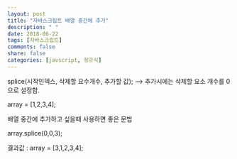 ```yaml
---
layout: post
title: "자바스크립트 배열 중간에 추가"
description: " "
date: 2018-06-22 
tags: [자바스크립트]
comments: false
share: false
categories: [javscript, 정규식]
---
```


splice(시작인덱스, 삭제할 요수개수, 추가할 값);
--> 추가시에는 삭제할 요소 개수를 0으로 설정함. 

array = [1,2,3,4];

배열 중간에 추가하고 싶을때 사용하면 좋은 문법

array.splice(0,0,3);

결과값 : array = [3,1,2,3,4];




